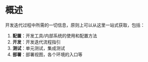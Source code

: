 # 概述

开发迭代过程中所需的一切信息，原则上可以从这里一站式获取，包括：

1. **配置**：开发工具/内部系统的使用和配置方法
2. **开发**：开发迭代流程指引
3. **测试**：单元测试，集成测试
4. **部署**：部署视图，各个环境的入口等

